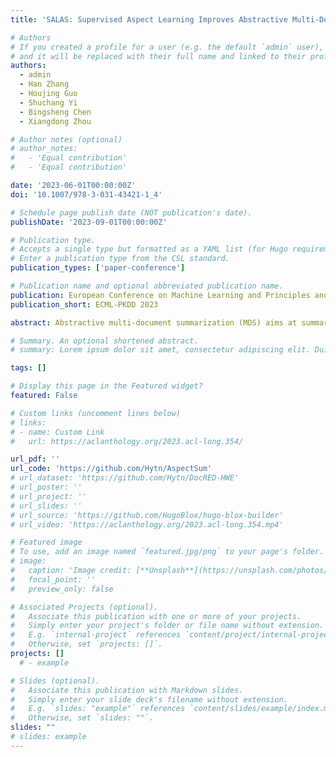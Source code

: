 ```yaml
---
title: 'SALAS: Supervised Aspect Learning Improves Abstractive Multi-Document Summarization through Aspect Information Loss'

# Authors
# If you created a profile for a user (e.g. the default `admin` user), write the username (folder name) here
# and it will be replaced with their full name and linked to their profile.
authors:
  - admin
  - Han Zhang
  - Houjing Guo
  - Shuchang Yi
  - Bingsheng Chen
  - Xiangdong Zhou

# Author notes (optional)
# author_notes:
#   - 'Equal contribution'
#   - 'Equal contribution'

date: '2023-06-01T00:00:00Z'
doi: '10.1007/978-3-031-43421-1_4'

# Schedule page publish date (NOT publication's date).
publishDate: '2023-09-01T00:00:00Z'

# Publication type.
# Accepts a single type but formatted as a YAML list (for Hugo requirements).
# Enter a publication type from the CSL standard.
publication_types: ['paper-conference']

# Publication name and optional abbreviated publication name.
publication: European Conference on Machine Learning and Principles and Practice of Knowledge Discovery in Databases
publication_short: ECML-PKDD 2023

abstract: Abstractive multi-document summarization (MDS) aims at summarizing and paraphrasing the salient key information in multiple documents. For dealing with the long-input issue brought by multiple documents, most previous work extracts salient sentence-level information from the input documents and then performs summarizing on the extracted information. However, the aspects of documents are neglected. The limited ability to discover the content on certain aspects hampers the key information seeking and ruins the comprehensiveness of the generated summaries. To solve the issue, we propose a novel Supervised Aspect-Learning Abstractive Summarization framework (SALAS) and a new aspect information loss (AILoss) to learn aspect information to supervise the generating process heuristically. Specifically, SALAS adopts three probes to capture aspect information as both constraints of the objective function and supplement information to be expressed in the representations. Aspect information is explicitly discovered and exploited to facilitate generating comprehensive summaries by AILoss. We conduct extensive experiments on three public datasets. The experimental results demonstrate that SALAS outperforms previous state-of-the-art (SOTA) baselines, achieving a new SOTA performance on the three MDS datasets.

# Summary. An optional shortened abstract.
# summary: Lorem ipsum dolor sit amet, consectetur adipiscing elit. Duis posuere tellus ac convallis placerat. Proin tincidunt magna sed ex sollicitudin condimentum.

tags: []

# Display this page in the Featured widget?
featured: False

# Custom links (uncomment lines below)
# links:
# - name: Custom Link
#   url: https://aclanthology.org/2023.acl-long.354/

url_pdf: ''
url_code: 'https://github.com/Hytn/AspectSum'
# url_dataset: 'https://github.com/Hytn/DocRED-HWE'
# url_poster: ''
# url_project: ''
# url_slides: ''
# url_source: 'https://github.com/HugoBlox/hugo-blox-builder'
# url_video: 'https://aclanthology.org/2023.acl-long.354.mp4'

# Featured image
# To use, add an image named `featured.jpg/png` to your page's folder.
# image:
#   caption: 'Image credit: [**Unsplash**](https://unsplash.com/photos/pLCdAaMFLTE)'
#   focal_point: ''
#   preview_only: false

# Associated Projects (optional).
#   Associate this publication with one or more of your projects.
#   Simply enter your project's folder or file name without extension.
#   E.g. `internal-project` references `content/project/internal-project/index.md`.
#   Otherwise, set `projects: []`.
projects: []
  # - example

# Slides (optional).
#   Associate this publication with Markdown slides.
#   Simply enter your slide deck's filename without extension.
#   E.g. `slides: "example"` references `content/slides/example/index.md`.
#   Otherwise, set `slides: ""`.
slides: ""
# slides: example
---
```

